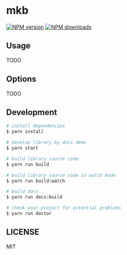 # mkb

[![NPM version](https://img.shields.io/npm/v/mkb.svg?style=flat)](https://npmjs.org/package/mkb)
[![NPM downloads](http://img.shields.io/npm/dm/mkb.svg?style=flat)](https://npmjs.org/package/mkb)



## Usage

TODO

## Options

TODO

## Development

```bash
# install dependencies
$ yarn install

# develop library by docs demo
$ yarn start

# build library source code
$ yarn run build

# build library source code in watch mode
$ yarn run build:watch

# build docs
$ yarn run docs:build

# check your project for potential problems
$ yarn run doctor
```

## LICENSE

MIT
